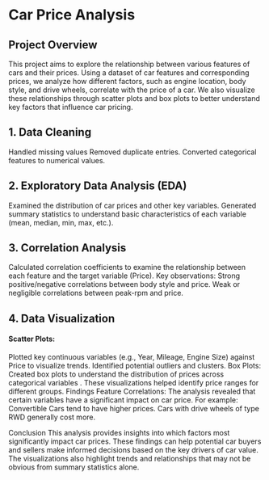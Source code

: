 # Car Price Analysis
## Project Overview

This project aims to explore the relationship between various features of cars and their prices. Using a dataset of car features and corresponding prices, we analyze how different factors, such as engine location, body style, and drive wheels, correlate with the price of a car. We also visualize these relationships through scatter plots and box plots to better understand key factors that influence car pricing.

## 1. Data Cleaning
Handled missing values 
Removed duplicate entries.
Converted categorical features to numerical values.
## 2. Exploratory Data Analysis (EDA)
Examined the distribution of car prices and other key variables.
Generated summary statistics to understand basic characteristics of each variable (mean, median, min, max, etc.).
## 3. Correlation Analysis
Calculated correlation coefficients to examine the relationship between each feature and the target variable (Price).
Key observations:
Strong positive/negative correlations between body style and price.
Weak or negligible correlations between peak-rpm and price.
## 4. Data Visualization
#### Scatter Plots:
Plotted key continuous variables (e.g., Year, Mileage, Engine Size) against Price to visualize trends.
Identified potential outliers and clusters.
Box Plots:
Created box plots to understand the distribution of prices across categorical variables .
These visualizations helped identify price ranges for different groups.
Findings
Feature Correlations:
The analysis revealed that certain variables have a significant impact on car price. For example:
Convertible Cars tend to have higher prices.
Cars with drive wheels of type RWD generally cost more.

Conclusion
This analysis provides insights into which factors most significantly impact car prices. These findings can help potential car buyers and sellers make informed decisions based on the key drivers of car value. The visualizations also highlight trends and relationships that may not be obvious from summary statistics alone.
